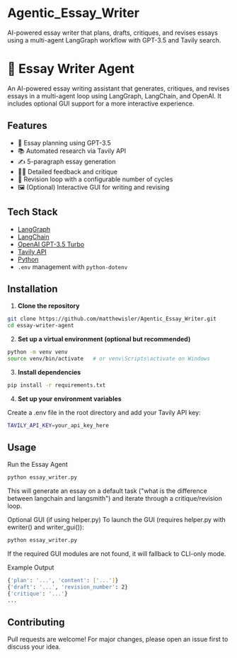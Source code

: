 # Agentic_Essay_Writer
AI-powered essay writer that plans, drafts, critiques, and revises essays using a multi-agent LangGraph workflow with GPT-3.5 and Tavily search.

# 📝 Essay Writer Agent

An AI-powered essay writing assistant that generates, critiques, and revises essays in a multi-agent loop using LangGraph, LangChain, and OpenAI. It includes optional GUI support for a more interactive experience.

## Features

- 🧠 Essay planning using GPT-3.5
- 📚 Automated research via Tavily API
- ✍️ 5-paragraph essay generation
- 🧑‍🏫 Detailed feedback and critique
- 🔁 Revision loop with a configurable number of cycles
- 🖼️ (Optional) Interactive GUI for writing and revising

## Tech Stack

- [LangGraph](https://github.com/langchain-ai/langgraph)
- [LangChain](https://www.langchain.com/)
- [OpenAI GPT-3.5 Turbo](https://platform.openai.com/)
- [Tavily API](https://www.tavily.com/)
- [Python](https://www.python.org/)
- `.env` management with `python-dotenv`

## Installation

1. **Clone the repository**

```bash
git clone https://github.com/matthewisler/Agentic_Essay_Writer.git
cd essay-writer-agent
```

2. **Set up a virtual environment (optional but recommended)**

```bash
python -m venv venv
source venv/bin/activate   # or venv\Scripts\activate on Windows
```

3. **Install dependencies**

```bash
pip install -r requirements.txt
```

4. **Set up your environment variables**

Create a .env file in the root directory and add your Tavily API key:

```bash
TAVILY_API_KEY=your_api_key_here
```

## Usage
Run the Essay Agent
```bash
python essay_writer.py
```
This will generate an essay on a default task ("what is the difference between langchain and langsmith") and iterate through a critique/revision loop.

Optional GUI (if using helper.py)
To launch the GUI (requires helper.py with ewriter() and writer_gui()):

```bash
python essay_writer.py
```
If the required GUI modules are not found, it will fallback to CLI-only mode.

Example Output
```bash
{'plan': '...', 'content': ['...']}
{'draft': '...', 'revision_number': 2}
{'critique': '...'}
...
```

## Contributing
Pull requests are welcome! For major changes, please open an issue first to discuss your idea.
